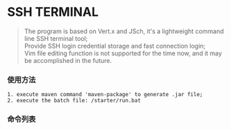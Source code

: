 # SSH TERMINAL

> The program is based on Vert.x and JSch, it's a lightweight command line SSH terminal tool;   
> Provide SSH login credential storage and fast connection login;  
> Vim file editing function is not supported for the time now, and it may be accomplished in the future.  

### 使用方法
```
1. execute maven command 'maven-package' to generate .jar file;
2. execute the batch file: /starter/run.bat
```

### 命令列表
```
```